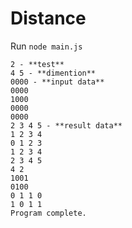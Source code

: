 # Distance
Run `node main.js`

```
2 - **test**
4 5 - **dimention**
0000 - **input data**
0000
1000
0000
0000
2 3 4 5 - **result data**
1 2 3 4
0 1 2 3
1 2 3 4
2 3 4 5
4 2
1001
0100
0 1 1 0
1 0 1 1
Program complete.
```
